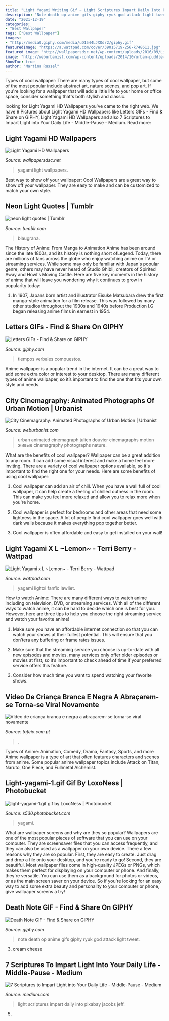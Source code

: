 ```yaml
---
title: "Light Yagami Writing Gif ~ Light Scriptures Impart Daily Into Pixabay Jacobs Jeff"
description: "Note death op anime gifs giphy ryuk god attack light tweet"
date: "2021-12-19"
categories:
- "Best Wallpaper"
tags: ["Best Wallpaper"]
images:
- "http://media0.giphy.com/media/uD1544LJXOdr2/giphy.gif"
featuredImage: "https://a.wattpad.com/cover/39015719-256-k748611.jpg"
featured_image: "http://wallpapersdsc.net/wp-content/uploads/2016/09/Light-Yagami-Wallpapers-HD.jpg"
image: "http://weburbanist.com/wp-content/uploads/2014/10/urban-puddle-upsized.gif"
ShowToc: true
author: "Martina Russel"
---
```



Types of cool wallpaper:
There are many types of cool wallpaper, but some of the most popular include abstract art, nature scenes, and pop art. If you're looking for a wallpaper that will add a little life to your home or office space, consider something that's both stylish and classic.

	

		
looking for Light Yagami HD Wallpapers you've came to the right web. We have 9 Pictures about Light Yagami HD Wallpapers like Letters GIFs - Find &amp; Share on GIPHY, Light Yagami HD Wallpapers and also 7 Scriptures to Impart Light into Your Daily Life - Middle-Pause - Medium. Read more:
		
    
## Light Yagami HD Wallpapers

<img loading=lazy src="http://wallpapersdsc.net/wp-content/uploads/2016/09/Light-Yagami-Wallpapers-HD.jpg" onerror="this.onerror=null;this.src='https://tse2.mm.bing.net/th?id=OIP.3wp38jNcHVbw-dWtIM2A7AHaEo&amp;pid=15.1';" alt="Light Yagami HD Wallpapers">

_Source: wallpapersdsc.net_

>yagami light wallpapers. 

	

Best way to show off your wallpaper:
Cool Wallpapers are a great way to show off your wallpaper. They are easy to make and can be customized to match your own style.

    
## Neon Light Quotes | Tumblr

<img loading=lazy src="https://66.media.tumblr.com/cb9411624434d87d4b887e7044b6d03f/tumblr_pf3oadshnC1w8u0ono1_500.jpg" onerror="this.onerror=null;this.src='https://tse4.mm.bing.net/th?id=OIP.Hv-Cg76KE6GWNcTLE1Uh7AHaHW&amp;pid=15.1';" alt="neon light quotes | Tumblr">

_Source: tumblr.com_

>blaugrana. 

	

The History of Anime: From Manga to Animation
Anime has been around since the late 1800s, and its history is nothing short ofLegend. Today, there are millions of fans across the globe who enjoy watching anime on TV or streaming services. While some may only be familiar with Japan's popular genre, others may have never heard of Studio Ghibli, creators of Spirited Away and Howl's Moving Castle. Here are five key moments in the history of anime that will leave you wondering why it continues to grow in popularity today:
1) In 1907, Japans born artist and illustrator Eisuke Matsubara drew the first manga-style animation for a film release. This was followed by many other studios throughout the 1930s and 1940s before Production I.G began releasing anime films in earnest in 1954.

    
## Letters GIFs - Find &amp; Share On GIPHY

<img loading=lazy src="https://media.giphy.com/media/9eGaz4ZxXh6M0/giphy.gif" onerror="this.onerror=null;this.src='https://tse4.mm.bing.net/th?id=OIP.2u2D1rzKXcGROujstDc8SQHaEK&amp;pid=15.1';" alt="Letters GIFs - Find &amp; Share on GIPHY">

_Source: giphy.com_

>tiempos verbales compuestos. 

	

Anime wallpaper is a popular trend in the internet. It can be a great way to add some extra color or interest to your desktop. There are many different types of anime wallpaper, so it’s important to find the one that fits your own style and needs.

    
## City Cinemagraphy: Animated Photographs Of Urban Motion | Urbanist

<img loading=lazy src="http://weburbanist.com/wp-content/uploads/2014/10/urban-puddle-upsized.gif" onerror="this.onerror=null;this.src='https://tse4.mm.bing.net/th?id=OIP.46GcSS9vBP7qkAGpGAv2PAHaEB&amp;pid=15.1';" alt="City Cinemagraphy: Animated Photographs of Urban Motion | Urbanist">

_Source: weburbanist.com_

>urban animated cinemagraph julien douvier cinemagraphs motion живые cinemagraphy photographs nature. 

	

What are the benefits of cool wallpaper?
Wallpaper can be a great addition to any room. It can add some visual interest and make a home feel more inviting. There are a variety of cool wallpaper options available, so it's important to find the right one for your needs. Here are some benefits of using cool wallpaper: 
1. Cool wallpaper can add an air of chill. When you have a wall full of cool wallpaper, it can help create a feeling of chilled outness in the room. This can make you feel more relaxed and allow you to relax more when you're home. 

2. Cool wallpaper is perfect for bedrooms and other areas that need some lightness in the space. A lot of people find cool wallpaper goes well with dark walls because it makes everything pop together better. 

3. Cool wallpaper is often affordable and easy to get installed on your wall!

    
## Light Yagami X L ~Lemon~ - Terri Berry - Wattpad

<img loading=lazy src="https://a.wattpad.com/cover/39015719-256-k748611.jpg" onerror="this.onerror=null;this.src='https://tse4.mm.bing.net/th?id=OIP.hrtpCIE6d8_WnHcp1chKqQAAAA&amp;pid=15.1';" alt="Light Yagami x L ~Lemon~ - Terri Berry - Wattpad">

_Source: wattpad.com_

>yagami lightxl fanfic lawliet. 

	

How to watch Anime: There are many different ways to watch anime including on television, DVD, or streaming services.
With all of the different ways to watch anime, it can be hard to decide which one is best for you. However, here are three tips to help you choose the right streaming service and watch your favorite anime!
1. Make sure you have an affordable internet connection so that you can watch your shows at their fullest potential. This will ensure that you don’tera any buffering or frame rates issues.

2. Make sure that the streaming service you choose is up-to-date with all new episodes and movies. many services only offer older episodes or movies at first, so it’s important to check ahead of time if your preferred service offers this feature.

3. Consider how much time you want to spend watching your favorite shows.

    
## Vídeo De Criança Branca E Negra A Abraçarem-se Torna-se Viral Novamente

<img loading=lazy src="https://tafeio.com.pt/wp-content/uploads/2020/06/video-de-crianca-branca-e-negra.jpg" onerror="this.onerror=null;this.src='https://tse4.mm.bing.net/th?id=OIP.xhv_3GZRQU7sT2KJsia4gAHaEK&amp;pid=15.1';" alt="Vídeo de criança branca e negra a abraçarem-se torna-se viral novamente">

_Source: tafeio.com.pt_

>. 

	

Types of Anime: Animation, Comedy, Drama, Fantasy, Sports, and more
Anime wallpaper is a type of art that often features characters and scenes from anime. Some popular anime wallpaper topics include Attack on Titan, Naruto, One Piece, and Fullmetal Alchemist.

    
## Light-yagami-1.gif Gif By LoxoNess | Photobucket

<img loading=lazy src="http://i530.photobucket.com/albums/dd346/LoxoNess/light-yagami-1.gif" onerror="this.onerror=null;this.src='https://tse1.mm.bing.net/th?id=OIP.0GQygGJmBG2g9jqczOenSQHaEs&amp;pid=15.1';" alt="light-yagami-1.gif gif by LoxoNess | Photobucket">

_Source: s530.photobucket.com_

>yagami. 

	

What are wallpaper screens and why are they so popular?
Wallpapers are one of the most popular pieces of software that you can use on your computer. They are screensaver files that you can access frequently, and they can also be used as a wallpaper on your own device. There a few reasons why they are so popular. First, they are easy to create. Just drag and drop a file onto your desktop, and you're ready to go! Second, they are beautiful. Most wallpaper files come in high-quality JPEGs or PNGs, which makes them perfect for displaying on your computer or phone. And finally, they're versatile. You can use them as a background for photos or videos, or as the main screen saver on your device. So if you're looking for an easy way to add some extra beauty and personality to your computer or phone, give wallpaper screens a try!

    
## Death Note GIF - Find &amp; Share On GIPHY

<img loading=lazy src="http://media0.giphy.com/media/uD1544LJXOdr2/giphy.gif" onerror="this.onerror=null;this.src='https://tse3.mm.bing.net/th?id=OIP.zYuFd_fZ1JNyED9WnYMLYAHaEK&amp;pid=15.1';" alt="Death Note GIF - Find &amp; Share on GIPHY">

_Source: giphy.com_

>note death op anime gifs giphy ryuk god attack light tweet. 

	

3. cream cheese 

    
## 7 Scriptures To Impart Light Into Your Daily Life - Middle-Pause - Medium

<img loading=lazy src="https://miro.medium.com/max/2560/1*L9Y53k4M9nYEwL864q3Myg.jpeg" onerror="this.onerror=null;this.src='https://tse1.mm.bing.net/th?id=OIP.jD0RSVeVmBUwrauF3sUujwHaEL&amp;pid=15.1';" alt="7 Scriptures to Impart Light into Your Daily Life - Middle-Pause - Medium">

_Source: medium.com_

>light scriptures impart daily into pixabay jacobs jeff. 

	

5.

